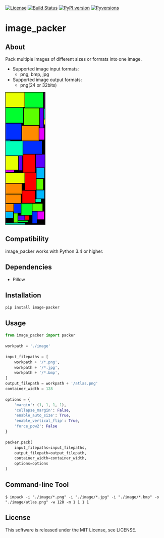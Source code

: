 [![License](https://img.shields.io/badge/license-MIT-brightgreen.svg)](https://github.com/Hasenpfote/image_packer/blob/master/LICENSE)
[![Build Status](https://travis-ci.com/Hasenpfote/image_packer.svg?branch=master)](https://travis-ci.com/Hasenpfote/image_packer)
[![PyPI version](https://badge.fury.io/py/image-packer.svg)](https://badge.fury.io/py/image-packer)
[![Pyversions](https://img.shields.io/pypi/pyversions/image-packer.svg?style=flat)](https://img.shields.io/pypi/pyversions/image-packer.svg?style=flat)

image_packer
============

## About
Pack multiple images of different sizes or formats into one image.
- Supported image input formats:
  - png, bmp, jpg
- Supported image output formats:
  - png(24 or 32bits)

![atlas](https://raw.githubusercontent.com/Hasenpfote/image_packer/master/example/image/atlas.png)

## Compatibility
image_packer works with Python 3.4 or higher.

## Dependencies
* Pillow

## Installation
```
pip install image-packer
```

## Usage
```python
from image_packer import packer

workpath = './image'

input_filepaths = [
    workpath + '/*.png',
    workpath + '/*.jpg',
    workpath + '/*.bmp',
]
output_filepath = workpath + '/atlas.png'
container_width = 128

options = {
    'margin': (1, 1, 1, 1),
    'collapse_margin': False,
    'enable_auto_size': True,
    'enable_vertical_flip': True,
    'force_pow2': False
}

packer.pack(
    input_filepaths=input_filepaths,
    output_filepath=output_filepath,
    container_width=container_width,
    options=options
)
```

## Command-line Tool
```
$ impack -i "./image/*.png" -i "./image/*.jpg" -i "./image/*.bmp" -o "./image/atlas.png" -w 128 -m 1 1 1 1
```

## License
This software is released under the MIT License, see LICENSE.

